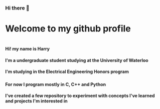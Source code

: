 ### Hi there 👋

<h1>Welcome to my github profile<h1>
<h4>Hi! my name is Harry<h4>
<h4>I'm a undergraduate student studying at the University of Waterloo<h4>
<h4>I'm studying in the Electrical Engineering Honors program<h5>
<h4>For now I program mostly in C, C++ and Python<h4>
<p>I've created a few repository to experiment with concepts I've learned and projects I'm interested in</p>

